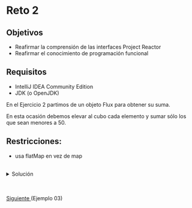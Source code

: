 # Reto 2

## Objetivos
* Reafirmar la comprensión de las interfaces Project Reactor 
* Reafirmar el conocimiento de programación funcional

## Requisitos
- IntelliJ IDEA Community Edition
- JDK (o OpenJDK)

En el Ejercicio 2 partimos de un objeto Flux<Integer> para obtener su suma.

En esta ocasión debemos elevar al cubo cada elemento y sumar sólo los que sean menores a 50.

## Restricciones:

- usa flatMap en vez de map


<br/>

<details>
  <summary>Solución</summary>

   1. Agrega una nueva prueba como se muestra
      
      <img src="img/figura01.png" alt="Nueva prueba"/>

      ```java
      @Test
      @DisplayName("Reto 2")
      void cubosFiltrados(){
         Ejemplo2.reto().subscribe(s -> assertThat(s).isEqualTo(36));
      }
      ```
   
   2. Agrega el siguiente método a la clase Ejemplo2
   
      <img src="img/figura02.png" alt="Método"/>

      ```java
      static Mono<Integer> reto(){
         return ReactorFluxGenerator
            .fluxStream()
            .flatMap(v -> Mono.just(v*v*v))
            .filter(v -> v < 50)
            .reduce(0, Integer::sum);
      }
      ```
   
   3. Vuelve a ejecutar la prueba

      <img src="img/figura03.png" alt="Ejecución"/>

   .flatMap tiene dos casos de uso generales:

   - Cuando se desea procesar el stream/flux en paralelo
   
   - Cuando cada valor puede generar varios valores más (expansion de la lista)

   Ten en cuenta que flatMap procesa en paralelo, por lo que el resultado final debe ser independiente del orden de ejecución de las operaciones/funciones (deben ser funciones puras).

   *Una función es pura si se cumplen las siguientes dos condiciones:* 
   - La función siempre produce el mismo resultado cuando se le dan los mismos argumentos. 
   - La función no produce efectos secundarios.
      - Ejemplos de efectos secundarios: modificar una variable global o escribir en la consola.



</details>



<br/>
<br/>

[Siguiente ](../Ejemplo-03/Readme.md)(Ejemplo 03)